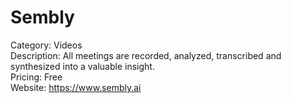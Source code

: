 # Sembly

Category: Videos  
Description: All meetings are recorded, analyzed, transcribed and synthesized into a valuable insight.  
Pricing: Free  
Website: https://www.sembly.ai
